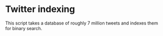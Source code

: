 # Twitter indexing

This script takes a database of roughly 7 million tweets and indexes them for binary search.
